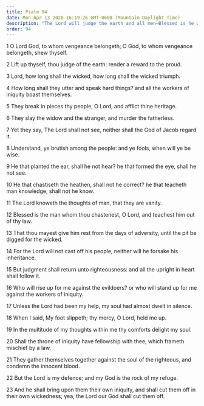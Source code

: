 ```yaml
---
title: Psalm 94
date: Mon Apr 13 2020 16:19:26 GMT-0600 (Mountain Daylight Time)
description: "The Lord will judge the earth and all men—Blessed is he whom the Lord teaches and chastens—The Lord will not forsake His people, but He will cut off the wicked."
order: 94
---
```


1 O Lord God, to whom vengeance belongeth; O God, to whom vengeance belongeth, shew thyself.

2 Lift up thyself, thou judge of the earth: render a reward to the proud.

3 Lord, how long shall the wicked, how long shall the wicked triumph.

4 How long shall they utter and speak hard things? and all the workers of iniquity boast themselves.

5 They break in pieces thy people, O Lord, and afflict thine heritage.

6 They slay the widow and the stranger, and murder the fatherless.

7 Yet they say, The Lord shall not see, neither shall the God of Jacob regard it.

8 Understand, ye brutish among the people: and ye fools, when will ye be wise.

9 He that planted the ear, shall he not hear? he that formed the eye, shall he not see.

10 He that chastiseth the heathen, shall not he correct? he that teacheth man knowledge, shall not he know.

11 The Lord knoweth the thoughts of man, that they are vanity.

12 Blessed is the man whom thou chastenest, O Lord, and teachest him out of thy law.

13 That thou mayest give him rest from the days of adversity, until the pit be digged for the wicked.

14 For the Lord will not cast off his people, neither will he forsake his inheritance.

15 But judgment shall return unto righteousness: and all the upright in heart shall follow it.

16 Who will rise up for me against the evildoers? or who will stand up for me against the workers of iniquity.

17 Unless the Lord had been my help, my soul had almost dwelt in silence.

18 When I said, My foot slippeth; thy mercy, O Lord, held me up.

19 In the multitude of my thoughts within me thy comforts delight my soul.

20 Shall the throne of iniquity have fellowship with thee, which frameth mischief by a law.

21 They gather themselves together against the soul of the righteous, and condemn the innocent blood.

22 But the Lord is my defence; and my God is the rock of my refuge.

23 And he shall bring upon them their own iniquity, and shall cut them off in their own wickedness; yea, the Lord our God shall cut them off.
